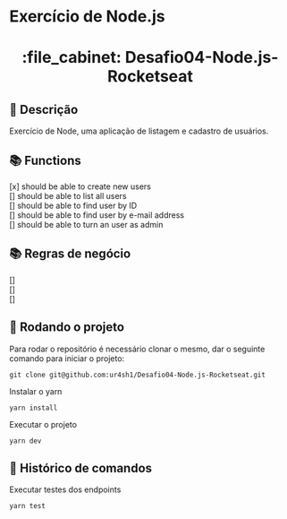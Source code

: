 # Exercício de Node.js
<h1 align="center">:file_cabinet: Desafio04-Node.js-Rocketseat</h1>

## :memo: Descrição
Exercício de Node, uma aplicação de listagem e cadastro de usuários.

## :books: Functions
[x] should be able to create new users<br>
[] should be able to list all users<br>
[] should be able to find user by ID<br>
[] should be able to find user by e-mail address<br>
[] should be able to turn an user as admin<br>

## :books: Regras de negócio
[]<br>
[]<br>
[]<br>

## :rocket: Rodando o projeto
Para rodar o repositório é necessário clonar o mesmo, dar o seguinte comando para iniciar o projeto:
```
git clone git@github.com:ur4sh1/Desafio04-Node.js-Rocketseat.git
```
Instalar o yarn
```
yarn install
```
Executar o projeto
```
yarn dev
```

## :wrench: Histórico de comandos
Executar testes dos endpoints
```
yarn test
```
